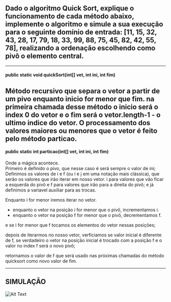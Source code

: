 ## Dado o algoritmo Quick Sort, explique o funcionamento de cada método abaixo, implemente o algoritmo e simule a sua execução para o seguinte domínio de entrada: [11, 15, 32, 43, 28, 17, 79, 18, 33, 99, 88, 75, 45, 82, 42, 55, 78], realizando a ordenação escolhendo como pivô o elemento central.
 ---
#### public static void quickSort(int[] vet, int ini, int fim)
Método recursivo que separa o vetor a partir de um pivo enquanto inicio for menor que fim.
na primeira chamada desse método o inicio será o index 0 do vetor e o fim será o vetor.length-1 - o ultimo indice do vetor.
O processamento dos valores maiores ou menores que o vetor é feito pelo método particao.
---
#### public static int particao(int[] vet, int ini, int fim)
Onde a mágica acontece.  
Primeiro é definido o pivo, que nesse caso é será sempre o valor de ini;
Definimos os valores de i e f (ou i e j em uma notação mais clássica), que serão os valores que irão iterar em nosso vetor. i para valores que vão ficar a esquerda do pivô  e f para valores que irão para a direita do pivô;
e já definimos a variavel auxiliar para as trocas.

Enquanto i for menor iremos iterar no vetor.  
 - enquanto o vetor na posição i for menor que o pivô, incrementamos i.
 - enquanto o vetor na posição f for menor que o pivô, decrementamos f.
 
 e se i for menor que f tocamos os elementos do vetor nessas posições;
 
 depois de iterarmos no nosso vetor, verficiamos se valor inicial é diferente de f, se verdadeiro o vetor na posição inicial é trocado com a posição f e o valor no index f será o novo pivô;
 
 retornamos o valor de f que será usado nas próximas chamadas do método quicksort como novo valor de fim.

---

## SIMULAÇÃO

![Alt Text](quicksort.GIF)